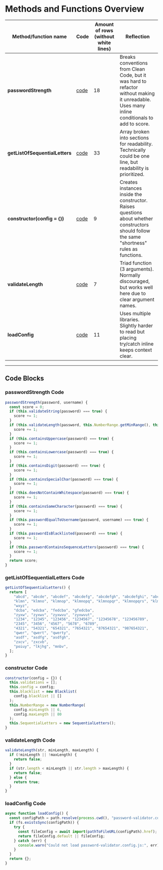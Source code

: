 # Methods and Functions Overview

| Method/function name        | Code | Amount of rows (without white lines) | Reflection |
|-----------------------------|-------|--------------------------------------|-------------|
| **passwordStrength**        | [code](#passwordstrength-code) | 18 | Breaks conventions from Clean Code, but it was hard to refactor without making it unreadable. Uses many inline conditionals to add to score. |
| **getListOfSequentialLetters** | [code](#getlistofsequentialletters-code) | 33 | Array broken into sections for readability. Technically could be one line, but readability is prioritized. |
| **constructor(config = {})** | [code](#constructor-code) | 9 | Creates instances inside the constructor. Raises questions about whether constructors should follow the same "shortness" rules as functions. |
| **validateLength**          | [code](#validatelength-code) | 7 | Triad function (3 arguments). Normally discouraged, but works well here due to clear argument names. |
| **loadConfig**              | [code](#loadconfig-code) | 11 | Uses multiple libraries. Slightly harder to read but placing try/catch inline keeps context clear. |

---

## Code Blocks

### passwordStrength Code
```js
passwordStrength(password, username) {
  const score = 0;
  if (this.validateString(password) === true) {
    score += 1;
  }
  if (this.validateLength(password, this.NumberRange.getMinRange(), this.NumberRange.getMaxRange()) === true) {
    score += 1;
  }
  if (this.containsUppercase(password) === true) {
    score += 1;
  }
  if (this.containsLowercase(password) === true) {
    score += 1;
  }
  if (this.containsDigit(password) === true) {
    score += 1;
  }
  if (this.containsSpecialChar(password) === true) {
    score += 1;
  }
  if (this.doesNotContainWhitespace(password) === true) {
    score += 1;
  }
  if (this.containsSameCharacter(password) === true) {
    score += 1;
  }
  if (this.passwordEqualToUsername(password, username) === true) {
    score += 1;
  }
  if (this.passwordIsBlacklisted(password) === true) {
    score += 1;
  }
  if (this.passwordContainsSequenceLetters(password) === true) {
    score += 1;
  }
  return score;
}
```
### getListOfSequentialLetters Code
```js
getListOfSequentialLetters() {
  return [
    "abcd", "abcde", "abcdef", "abcdefg", "abcdefgh", "abcdefghi", "abcdefghij",
    "klmn", "klmno", "klmnop", "klmnopq", "klmnopqr", "klmnopqrs", "klmnopqrst",
    "wxyz",
    "dcba", "edcba", "fedcba", "gfedcba",
    "zyxw", "zyxwv", "zyxwvu", "zyxwvut",
    "1234", "12345", "123456", "1234567", "12345678", "123456789",
    "2345", "3456", "4567", "5678", "6789",
    "4321", "54321", "654321", "7654321", "87654321", "987654321",
    "qwer", "qwert", "qwerty",
    "asdf", "asdfg", "asdfgh",
    "zxcv", "zxcvb",
    "poiuy", "lkjhg", "mnbv",
  ];
}
```

### constructor Code
```js
constructor(config = {}) {
  this.validations = [];
  this.config = config;
  this.blacklist = new Blacklist(
    config.blacklist || []
  );
  this.NumberRange = new NumberRange(
    config.minLength || 6,
    config.maxLength || 80
  );
  this.SequentialLetters = new SequentialLetters();
}
```

### validateLength Code
```js
validateLength(str, minLength, maxLength) {
  if (!minLength || !maxLength) {
    return false;
  }
  if (str.length < minLength || str.length > maxLength) {
    return false;
  } else {
    return true;
  }
}
```

### loadConfig Code
```js
async function loadConfig() {
  const configPath = path.resolve(process.cwd(), "password-validator.config.js");
  if (fs.existsSync(configPath)) {
    try {
      const fileConfig = await import(pathToFileURL(configPath).href);
      return fileConfig.default || fileConfig;
    } catch (err) {
      console.warn("Could not load password-validator.config.js:", err);
    }
  }
  return {};
}
```
